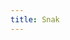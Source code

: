 ```yaml
---
title: Snak
---
```


<script setup>
import Snake from './components/Snake.vue'
</script>

<Snake />
